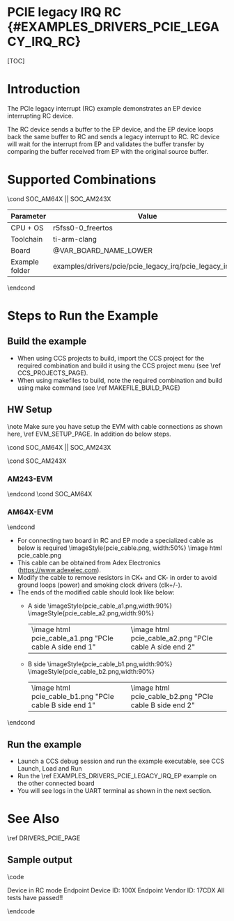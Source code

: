 # PCIE legacy IRQ RC {#EXAMPLES_DRIVERS_PCIE_LEGACY_IRQ_RC}

[TOC]

# Introduction

The PCIe legacy interrupt (RC) example demonstrates an EP device interrupting RC device.

The RC device sends a buffer to the EP device, and the EP device loops back the same buffer to RC and sends a legacy interrupt to RC. RC device will wait for the interrupt from EP and validates the buffer transfer by comparing the buffer received from EP with the original source buffer.

# Supported Combinations

\cond SOC_AM64X || SOC_AM243X

 Parameter      | Value
 ---------------|-----------
 CPU + OS       | r5fss0-0_freertos
 Toolchain      | ti-arm-clang
 Board          | @VAR_BOARD_NAME_LOWER
 Example folder | examples/drivers/pcie/pcie_legacy_irq/pcie_legacy_irq_rc

\endcond

# Steps to Run the Example

## Build the example

- When using CCS projects to build, import the CCS project for the required combination
  and build it using the CCS project menu (see \ref CCS_PROJECTS_PAGE).
- When using makefiles to build, note the required combination and build using
  make command (see \ref MAKEFILE_BUILD_PAGE)

## HW Setup

\note Make sure you have setup the EVM with cable connections as shown here, \ref EVM_SETUP_PAGE.
      In addition do below steps.

\cond SOC_AM64X || SOC_AM243X

\cond SOC_AM243X
### AM243-EVM
\endcond
\cond SOC_AM64X
### AM64X-EVM
\endcond

- For connecting two board in RC and EP mode a specialized cable as below is required
    \imageStyle{pcie_cable.png, width:50%}
    \image html pcie_cable.png
- This cable can be obtained from Adex Electronics (https://www.adexelec.com).
- Modify the cable to remove resistors in CK+ and CK- in order to avoid ground loops (power) and smoking clock drivers (clk+/-).
- The ends of the modified cable should look like below:
    - A side
        \imageStyle{pcie_cable_a1.png,width:90%}
        \imageStyle{pcie_cable_a2.png,width:90%}

        <table style="border: 0 px">
        <tr>
            <td> \image html pcie_cable_a1.png "PCIe cable A side end 1" </td>
            <td> \image html pcie_cable_a2.png "PCIe cable A side end 2" </td>
        </tr>
        </table>
    - B side
        \imageStyle{pcie_cable_b1.png,width:90%}
        \imageStyle{pcie_cable_b2.png,width:90%}

        <table style="border: 0 px">
        <tr>
            <td> \image html pcie_cable_b1.png "PCIe cable B side end 1" </td>
            <td> \image html pcie_cable_b2.png "PCIe cable B side end 2" </td>
        </tr>
        </table>
\endcond

## Run the example
- Launch a CCS debug session and run the example executable, see CCS Launch, Load and Run
- Run the \ref EXAMPLES_DRIVERS_PCIE_LEGACY_IRQ_EP example on the other connected board
- You will see logs in the UART terminal as shown in the next section.

# See Also

\ref DRIVERS_PCIE_PAGE
## Sample output

\code

Device in RC mode
Endpoint Device ID: 100X
Endpoint Vendor ID: 17CDX
All tests have passed!!

\endcode
